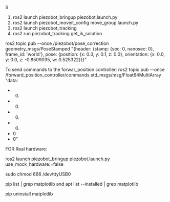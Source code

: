 S

1. ros2 launch piezobot_bringup piezobot.launch.py 
2. ros2 launch piezobot_moveit_config move_group.launch.py
3. ros2 launch piezobot_tracking 
4. ros2 run piezobot_tracking get_ik_solution


ros2 topic pub --once /piezobot/pose_correction geometry_msgs/PoseStamped "{header: {stamp: {sec: 0, nanosec: 0}, frame_id: 'world'}, pose: {position: {x: 0.3, y: 0.1, z: 0.0}, orientation: {x: 0.0, y: 0.0, z: -0.8509035, w: 0.525322}}}"



To send commands to the forwar_position controller: 
ros2 topic pub --once /forward_position_controller/commands std_msgs/msg/Float64MultiArray "data:
- 0.
- 0.
- 0.
- 0.
- 0
- 0"

FOR Real hardware:

ros2 launch piezobot_bringup piezobot.launch.py use_mock_hardware:=false

sudo chmod 666 /dev/ttyUSB0



pip list | grep matplotlib and apt list --installed | grep matplotlib
<!-- apt remove python3-matplotlib -->
pip uninstall matplotlib